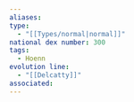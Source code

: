 ```yaml
---
aliases: 
type:
  - "[[Types/normal|normal]]"
national dex number: 300
tags:
  - Hoenn
evolution line:
  - "[[Delcatty]]"
associated:
---
```

